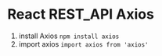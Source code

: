 # React REST_API Axios

1. install Axios
   `npm install axios`
2. import axios
   `import axios from 'axios'`
